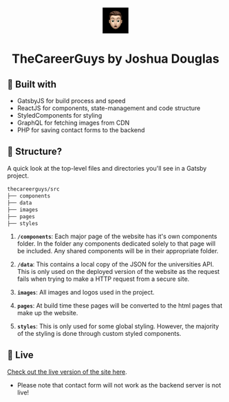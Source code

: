 <p align="center">
    <img alt="Gatsby" src="./src/images/joshua-douglas.png" width="60" />
  </a>
</p>
<h1 align="center">
  TheCareerGuys by Joshua Douglas
</h1>

## 🚀 Built with

* GatsbyJS for build process and speed
* ReactJS for components, state-management and code structure
* StyledComponents for styling
* GraphQL for fetching images from CDN
* PHP for saving contact forms to the backend

## 🧐 Structure?

A quick look at the top-level files and directories you'll see in a Gatsby project.

    thecareerguys/src
    ├── components
    ├── data
    ├── images
    ├── pages
    ├── styles

1.  **`/components`**: Each major page of the website has it's own components folder. In the folder any components dedicated solely to that page will be included. Any shared components will be in their appropriate folder.

2.  **`/data`**: This contains a local copy of the JSON for the universities API. This is only used on the deployed version of the website as the request fails when trying to make a HTTP request from a secure site.

3.  **`images`**: All images and logos used in the project.

4.  **`pages`**: At build time these pages will be converted to the html pages that make up the website.

5.  **`styles`**: This is only used for some global styling. However, the majority of the styling is done through custom styled components.

## 💫 Live

[Check out the live version of the site here](https://confident-neumann-ba5b52.netlify.app/).

- Please note that contact form will not work as the backend server is not live!